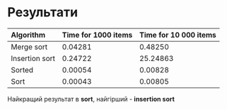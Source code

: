 # Результати

| Algorithm          | Time for 1000 items      | Time for 10 000 items   
:------------------- | :------------------- | :-------------------
| Merge sort         | 0.04281              | 0.48250             
| Insertion sort     | 0.24722              | 25.24863            
| Sorted             | 0.00054              | 0.00828             
| Sort               | 0.00043              | 0.00805      

Найкращий результат в **sort**, найгірший - **insertion sort**
